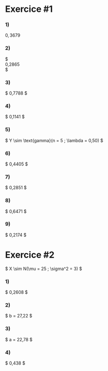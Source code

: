 # Exercice \#1
### 1)
$0,3679$
### 2) 
$\
0,2865\
$
### 3) 
$
    0,7788
$
### 4) 
$
    0,1141
$
### 5) 
$
    Y \sim \text{gamma}(n = 5 ; \lambda = 0,50)
$
### 6) 
$
    0,4405
$
### 7) 
$
    0,2851
$
### 8) 
$
    0,6471
$
### 9) 
$
    0,2174
$

# Exercice \#2
$
    X \sim N(\mu = 25 ; \sigma^2 = 3)
$

### 1)
$
    0,2608
$

### 2)
$
    b = 27,22
$
### 3)
$
    a = 22,78
$
### 4) 
$
    0,438
$
